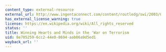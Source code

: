 ```yaml
---
content_type: external-resource
external_url: http://www.ingentaconnect.com/content/routledg/swi/2003/00000014/00000001/art00002
has_external_license_warning: true
license: https://en.wikipedia.org/wiki/All_rights_reserved
status: ''
title: Winning Hearts and Minds in the 'War on Terrorism
uid: 8e705259-6cc2-44e0-8694-aab06a9d5ed1
wayback_url: ''
---
```

